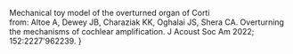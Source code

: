 Mechanical toy model of the overturned organ of Corti\
from: Altoe A, Dewey JB, Charaziak KK, Oghalai JS, Shera CA. Overturning the mechanisms of cochlear amplification. J Acoust Soc Am 2022; 152:2227\'962239. }
